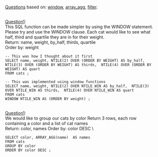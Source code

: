 [Questions](https://www.windowfunctions.com/questions/other/) based on: 
[window](http://dcx.sap.com/1200/en/dbreference/window-statement.html), 
[array_agg](https://docs.snowflake.com/en/sql-reference/functions/array_agg.html),
[filter](https://modern-sql.com/feature/filter).

\
[Question1](https://www.windowfunctions.com/questions/other/0): \
This SQL function can be made simpler by using the WINDOW statement. Please try and use the WINDOW clause.
Each cat would like to see what half, third and quartile they are in for their weight.\
Return: name, weight, by_half, thirds, quartile \
Order by: weight

```
-- This was how I thought about it first
SELECT name, weight, NTILE(2) OVER (ORDER BY WEIGHT) AS by_half,  NTILE(3) OVER (ORDER BY WEIGHT) AS thirds,  NTILE(4) OVER (ORDER BY WEIGHT) AS quart
FROM cats ;

-- This was implemented using window functions
SELECT name, weight, NTILE(2) OVER NTILE_WIN AS by_half,  NTILE(3) OVER NTILE_WIN AS thirds,  NTILE(4) OVER NTILE_WIN AS quart
FROM cats
WINDOW NTILE_WIN AS (ORDER BY weight) ;
```

\
[Question1](https://www.windowfunctions.com/questions/other/0): \
We would like to group our cats by color
Return 3 rows, each row containing a color and a list of cat names\
Return: color, names Order by: color DESC \

```
SELECT color, ARRAY_AGG(name)  AS names
FROM cats 
GROUP BY color
ORDER BY color DESC ;
```




